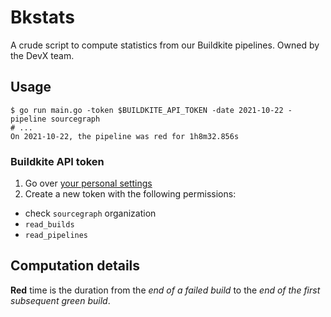 # Bkstats

A crude script to compute statistics from our Buildkite pipelines.
Owned by the DevX team.

## Usage

```
$ go run main.go -token $BUILDKITE_API_TOKEN -date 2021-10-22 -pipeline sourcegraph
# ...
On 2021-10-22, the pipeline was red for 1h8m32.856s
```

### Buildkite API token

1. Go over [your personal settings](https://buildkite.com/user/api-access-tokens)
2. Create a new token with the following permissions:

- check `sourcegraph` organization
- `read_builds`
- `read_pipelines`

## Computation details

**Red** time is the duration from the _end of a failed build_ to the _end of the first subsequent green build_.
